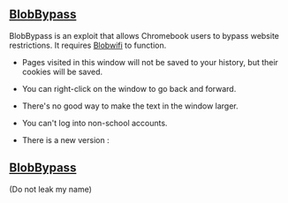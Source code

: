 ## [BlobBypass](https://blobbypass.pages.dev/)
BlobBypass is an exploit that allows Chromebook users to bypass website restrictions. It requires [Blobwifi](https://sites.google.com/view/edu-blobe/apps/blobwifi) to function.

- Pages visited in this window will not be saved to your history, but their cookies will be saved.
- You can right-click on the window to go back and forward.
- There's no good way to make the text in the window larger.
- You can't log into non-school accounts.

- There is a new version :

## [BlobBypass](https://fm7rp5.csb.app/dashboard?utm_source=homescreen)
(Do not leak my name)
  
